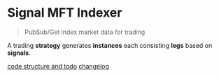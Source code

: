 # Signal MFT Indexer
> PubSub/Get index market data for trading

A trading **strategy** generates **instances** each consisting **legs** based on **signals**.

[code structure and todo](./src/README.md)
[changelog](./CHANGELOG.md)
